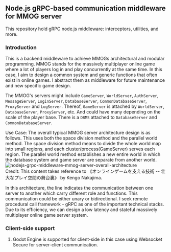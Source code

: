 ## Node.js gRPC-based communication middleware for MMOG server   
This repository hold gRPC node.js middleware: interceptors, utilities, and more.
### Introduction
This is a backend middleware to achieve MMOGs architectural and modular programming. MMOG stands for the massively multiplayer online game where a lot of players log in and play concurrently at the same time. In this case, I aim to design a common system and generic functions that often exist in online games. I abstract them as middleware for future maintenance and new specific game design.  


The MMOG's servers might include `GameServer`, `WorldServer`, `AuthServer`, `MessageServer`, `LoginServer`, `DatabaseServer`, `CommonDatabaseServer`, `ProxyServer` and `LogServer`. Thereof, `GameServer` is attached by `WorldServer`, `DatabaseServer`, `ProxyServer`, etc. And could have many depending on the scale of the player base. There is a `DBMS` attached to `DatabaseServer` and `CommonDatabaseServer`.  

  
Use Case: The overall typical MMOG server architecture design is as follows. This uses both the space division method and the parallel world method. The space division method means to divide the whole world map into small regions, and each cluster/process(GameServer) serves each region. The parallel world method establishes a new entire world in which the database system and game server are separate from another world.  
![nodejs-grpc-middleware-mmog-server-overall-architecture](https://github.com/cloudchentrial/nodejs-gRPC-middleware-mmog-server/assets/31240078/1967d792-c519-41ad-93b3-6a4f959bedf8)  
Credit: This content takes reference to 《オンラインゲームを支える技術 -- 壮大なプレイ空間の舞台裏》 by Kengo Nakajima.  

  
In this architecture, the line indicates the communication between one server to another which carry different role and functions. This communication could be either unary or bidirectional. I seek remote procedural call framework - gRPC as one of the important technical stacks. Due to its efficiency, we can design a low latency and stateful massively multiplayer online game server system.  

### Client-side support
1. Godot Engine is supported for client-side in this case using Websocket Secure for server-client communication.




